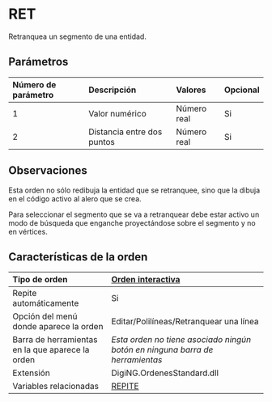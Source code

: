 # RET

Retranquea un segmento de una entidad.

## Parámetros

| Número de parámetro | Descripción | Valores | Opcional |
| :--- | :--- | :--- | :--- |
| 1 | Valor numérico | Número real | Si |
| 2 | Distancia entre dos puntos | Número real | Si |

## Observaciones

Esta orden no sólo redibuja la entidad que se retranquee, sino que la dibuja en el código activo al alero que se crea.

Para seleccionar el segmento que se va a retranquear debe estar activo un modo de búsqueda que enganche proyectándose sobre el segmento y no en vértices.

## Características de la orden

| Tipo de orden | [Orden interactiva]() |
| :--- | :--- |
| Repite automáticamente | Si |
| Opción del menú donde aparece la orden | Editar/Polilíneas/Retranquear una línea |
| Barra de herramientas en la que aparece la orden | _Esta orden no tiene asociado ningún botón en ninguna barra de herramientas_ |
| Extensión | DigiNG.OrdenesStandard.dll |
| Variables relacionadas | [REPITE](REPITE.html) |

